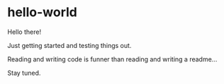 # hello-world

Hello there!

Just getting started and testing things out.

Reading and writing code is funner than reading and writing a readme...

Stay tuned.
